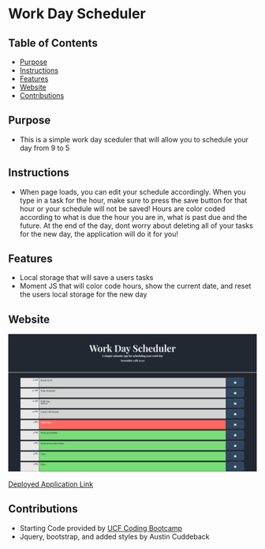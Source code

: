 # Work Day Scheduler

## Table of Contents
* [Purpose](#purpose)
* [Instructions](#instructions)
* [Features](#features)
* [Website](#website)
* [Contributions](#contributions)

## Purpose
* This is a simple work day sceduler that will allow you to schedule your day from 9 to 5

##  Instructions
* When page loads, you can edit your schedule accordingly. When you type in a task for the hour, make sure to press the save button for that hour or your schedule will not be saved! Hours are color coded according to what is due the hour you are in, what is past due and the future. At the end of the day, dont worry about deleting all of your tasks for the new day, the application will do it for you!

## Features
* Local storage that will save a users tasks
* Moment JS that will color code hours, show the current date, and reset the users local storage for the new day

## Website
![Work Day Scheduler](assets/images/work-scheduler-screenshot.png)

[Deployed Application Link](https://ajcuddeback.github.io/work-day-scheduler)

## Contributions
* Starting Code provided by [UCF Coding Bootcamp](https://github.com/coding-boot-camp/super-disco)
* Jquery, bootstrap, and added styles by Austin Cuddeback